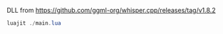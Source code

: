 DLL from https://github.com/ggml-org/whisper.cpp/releases/tag/v1.8.2

```powershell
luajit ./main.lua
```
